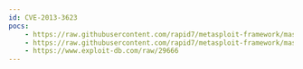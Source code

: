 ```yaml
---
id: CVE-2013-3623
pocs:
    - https://raw.githubusercontent.com/rapid7/metasploit-framework/master/modules/auxiliary/scanner/http/smt_ipmi_cgi_scanner.rb
    - https://raw.githubusercontent.com/rapid7/metasploit-framework/master/modules/exploits/linux/http/smt_ipmi_close_window_bof.rb
    - https://www.exploit-db.com/raw/29666
---
```

